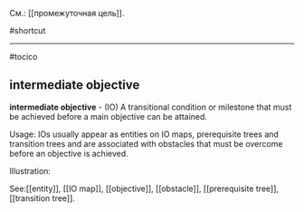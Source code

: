 См.: [[промежуточная цель]].

#shortcut




<hr/>

#tocico

## intermediate objective

<b>intermediate objective</b> - (IO) A transitional condition or milestone that must be achieved before a main objective can be attained.  


Usage:  IOs usually appear as entities on IO maps, prerequisite trees and transition trees and are associated with obstacles that must be overcome before an objective is achieved. 

Illustration: 
 



See:[[entity]], [[IO map]], [[objective]], [[obstacle]], [[prerequisite tree]], [[transition tree]].
